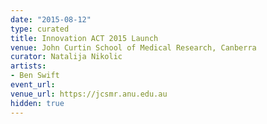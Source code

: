 ```yaml
---
date: "2015-08-12"
type: curated
title: Innovation ACT 2015 Launch
venue: John Curtin School of Medical Research, Canberra
curator: Natalija Nikolic
artists:
- Ben Swift
event_url: 
venue_url: https://jcsmr.anu.edu.au
hidden: true
---
```

